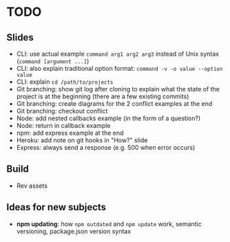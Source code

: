 # TODO



## Slides

* CLI: use actual example `command arg1 arg2 arg3` instead of Unix syntax (`command [argument ...]`)
* CLI: also explain traditional option format: `command -v -o value --option value`
* CLI: explain `cd /path/to/projects`
* Git branching: show git log after cloning to explain what the state of the project is at the beginning (there are a few existing commits)
* Git branching: create diagrams for the 2 conflict examples at the end
* Git branching: checkout conflict
* Node: add nested callbacks example (in the form of a question?)
* Node: return in callback example
* npm: add express example at the end
* Heroku: add note on git hooks in "How?" slide
* Express: always send a response (e.g. 500 when error occurs)



## Build

* Rev assets



## Ideas for new subjects

* **npm updating**: how `npm outdated` and `npm update` work, semantic versioning, package.json version syntax
